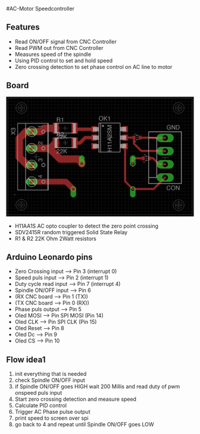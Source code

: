 #AC-Motor Speedcontroller

## Features
* Read ON/OFF signal from CNC Controller
* Read PWM out from CNC Controller
* Measures speed of the spindle
* Using PID control to set and hold speed
* Zero crossing detection to set phase control on AC line to motor

## Board
![Board](/SpindleController/board/board.png)
* H11AA1S AC opto coupler to detect the zero point crossing
* SDV2415R random triggered Solid State Relay
* R1 & R2 22K Ohm 2Watt resistors

## Arduino Leonardo pins
* Zero Crossing input --> Pin 3 (interrupt 0)
* Speed puls input --> Pin 2 (interrupt 1)
* Duty cycle read input --> Pin 7 (interrupt 4)
* Spindle ON/OFF input --> Pin 6
* (RX CNC board --> Pin 1 (TX))
* (TX CNC board --> Pin 0 (RX))
* Phase puls output --> Pin 5
* Oled MOSI --> Pin SPI MOSI (Pin 14)
* Oled CLK --> Pin SPI CLK (Pin 15)
* Oled Reset --> Pin 8
* Oled Dc --> Pin 9
* Oled CS --> Pin 10

## Flow idea1
1. init everything that is needed
2. check Spindle ON/OFF input
3. if Spindle ON/OFF goes HIGH wait 200 Millis and read duty of pwm onspeed puls input
4. Start zero crossing detection and measure speed
5. Calculate PID control
6. Trigger AC Phase pulse output
7. print speed to screen over spi
8. go back to 4 and repeat until Spindle ON/OFF goes LOW

